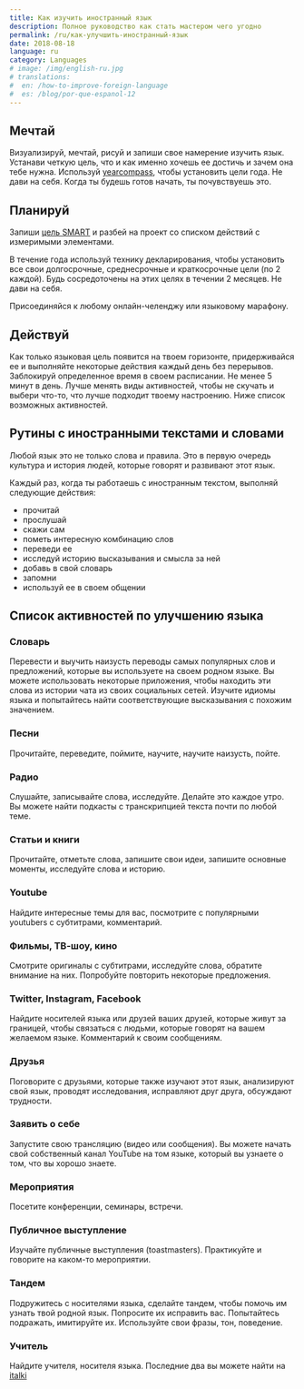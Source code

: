 ```yaml
---
title: Как изучить иностранный язык
description: Полное руководство как стать мастером чего угодно
permalink: /ru/как-улучшить-иностранный-язык
date: 2018-08-18
language: ru
category: Languages
# image: /img/english-ru.jpg
# translations:
#  en: /how-to-improve-foreign-language
#  es: /blog/por-que-espanol-12
---
```


<w-youtube url="https://www.youtube.com/embed/eAJ79n37UDc"></w-youtube>

## Мечтай

Визуализируй, мечтай, рисуй и запиши свое намерение изучить язык. Устанави четкую цель, что и как именно хочешь ее достичь и зачем она тебе нужна. Используй [yearcompass](http://yearcompass.com/), чтобы установить цели года. Не дави на себя. Когда ты будешь готов начать, ты почувствуешь это.

## Планируй

Запиши [цель SMART](https://en.wikipedia.org/wiki/SMART_criteria) и разбей на проект со списком действий с измеримыми элементами.

В течение года используй технику декларирования, чтобы установить все свои долгосрочные, среднесрочные и краткосрочные цели (по 2 каждой). Будь сосредоточены на этих целях в течении 2 месяцев. Не дави на себя.

Присоединяйся к любому онлайн-челенджу или языковому марафону.

## Действуй

Как только языковая цель появится на твоем горизонте, придерживайся ее и выполняйте некоторые действия каждый день без перерывов. Заблокируй определенное время в своем расписании. Не менее 5 минут в день. Лучше менять виды активностей, чтобы не скучать и выбери что-то, что лучше подходит твоему настроению. Ниже список возможных активностей.

## Рутины с иностранными текстами и словами

Любой язык это не только слова и правила. Это в первую очередь культура и история людей, которые говорят и развивают этот язык.

Каждый раз, когда ты работаешь с иностранным текстом, выполняй следующие действия:

- прочитай
- прослушай
- скажи сам
- пометь интересную комбинацию слов
- переведи ее
- исследуй историю высказывания и смысла за ней
- добавь в свой словарь
- запомни
- используй ее в своем общении

## Список активностей по улучшению языка

### Словарь

Перевести и выучить наизусть переводы самых популярных слов и предложений, которые вы используете на своем родном языке. Вы можете использовать некоторые приложения, чтобы находить эти слова из истории чата из своих социальных сетей. Изучите идиомы языка и попытайтесь найти соответствующие высказывания с похожим значением.

### Песни

Прочитайте, переведите, поймите, научите, научите наизусть, пойте.

### Радио

Слушайте, записывайте слова, исследуйте. Делайте это каждое утро. Вы можете найти подкасты с транскрипцией текста почти по любой теме.

### Статьи и книги

Прочитайте, отметьте слова, запишите свои идеи, запишите основные моменты, исследуйте слова и историю.

### Youtube

Найдите интересные темы для вас, посмотрите с популярными youtubers с субтитрами, комментарий.

### Фильмы, ТВ-шоу, кино

Смотрите оригиналы с субтитрами, исследуйте слова, обратите внимание на них. Попробуйте повторить некоторые предложения.

### Twitter, Instagram, Facebook

Найдите носителей языка или друзей ваших друзей, которые живут за границей, чтобы связаться с людьми, которые говорят на вашем желаемом языке. Комментарий к своим сообщениям.

### Друзья

Поговорите с друзьями, которые также изучают этот язык, анализируют свой язык, проводят исследования, исправляют друг друга, обсуждают трудности.

### Заявить о себе

Запустите свою трансляцию (видео или сообщения). Вы можете начать свой собственный канал YouTube на том языке, который вы узнаете о том, что вы хорошо знаете.

### Мероприятия

Посетите конференции, семинары, встречи.

### Публичное выступление

Изучайте публичные выступления (toastmasters). Практикуйте и говорите на каком-то мероприятии.

### Тандем

Подружитесь с носителями языка, сделайте тандем, чтобы помочь им узнать твой родной язык. Попросите их исправить вас. Попытайтесь подражать, имитируйте их. Используйте свои фразы, тон, поведение.

### Учитель

Найдите учителя, носителя языка. Последние два вы можете найти на [italki](https://italki.com)
